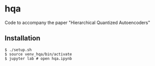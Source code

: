 # hqa
Code to accompany the paper "Hierarchical Quantized Autoencoders"

## Installation

```
$ ./setup.sh
$ source venv_hqa/bin/activate
$ jupyter lab # open hqa.ipynb
```